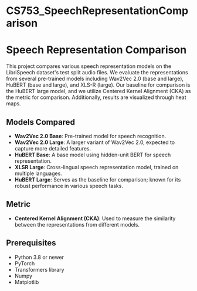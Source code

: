 # CS753_SpeechRepresentationComparison

# Speech Representation Comparison

This project compares various speech representation models on the LibriSpeech dataset's test split audio files. We evaluate the representations from several pre-trained models including Wav2Vec 2.0 (base and large), HuBERT (base and large), and XLS-R (large). Our baseline for comparison is the HuBERT large model, and we utilize Centered Kernel Alignment (CKA) as the metric for comparison. Additionally, results are visualized through heat maps.

## Models Compared
- **Wav2Vec 2.0 Base**: Pre-trained model for speech recognition.
- **Wav2Vec 2.0 Large**: A larger variant of Wav2Vec 2.0, expected to capture more detailed features.
- **HuBERT Base**: A base model using hidden-unit BERT for speech representation.
- **XLSR Large**: Cross-lingual speech representation model, trained on multiple languages.
- **HuBERT Large**: Serves as the baseline for comparison; known for its robust performance in various speech tasks.

## Metric
- **Centered Kernel Alignment (CKA)**: Used to measure the similarity between the representations from different models.

## Prerequisites
- Python 3.8 or newer
- PyTorch
- Transformers library
- Numpy
- Matplotlib
